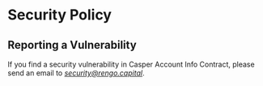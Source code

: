 # Security Policy

## Reporting a Vulnerability

If you find a security vulnerability in Casper Account Info Contract, please send an email to *security@rengo.capital*.